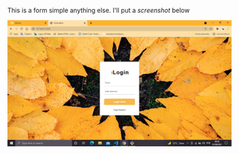 This is a form simple anything else. I'll put a <em>screenshot</em> below

<img src="image/screenshot.jpg" />

